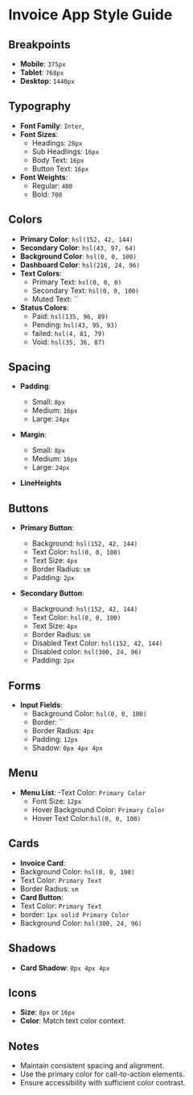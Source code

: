 # Invoice App Style Guide

## Breakpoints
- **Mobile**: `375px`
- **Tablet**: `768px`
- **Desktop**: `1440px` 

## Typography
- **Font Family**: `Inter`, 
- **Font Sizes**:
    - Headings: `28px`
    - Sub Headlings: `16px`
    - Body Text: `16px`
    - Button Text: `16px`
- **Font Weights**:
    - Regular: `400`
    - Bold: `700`

## Colors
- **Primary Color**: `hsl(152, 42, 144)`
- **Secondary Color**: `hsl(43, 97, 64)`
- **Background Color**: `hsl(0, 0, 100)`
- **Dashboard Color**: `hsl(216, 24, 96)`
- **Text Colors**:
    - Primary Text: `hsl(0, 0, 0)`
    - Secondary Text: `hsl(0, 0, 100)`
    - Muted Text: ``
- **Status Colors**:
    - Paid: `hsl(135, 96, 89)`
    - Pending: `hsl(43, 95, 93)`
    - failed: `hsl(4, 81, 79)`
    - Void: `hsl(35, 36, 87)`

## Spacing
- **Padding**:
    - Small: `8px`
    - Medium: `16px`
    - Large: `24px`
- **Margin**:
    - Small: `8px`
    - Medium: `16px`
    - Large: `24px`

- **LineHeights**


## Buttons
- **Primary Button**:
    - Background: `hsl(152, 42, 144)`
    - Text Color: `hsl(0, 0, 100)`
    - Text Size: `4px`
    - Border Radius: `sm`
    - Padding: `2px`
   
    
- **Secondary Button**:
    - Background: `hsl(152, 42, 144)`
    - Text Color: `hsl(0, 0, 100)`
    - Text Size: `4px`
    - Border Radius: `sm`
    - Disabled Text Color: `hsl(152, 42, 144)` 
    - Disabled color: `hsl(300, 24, 96)`
    - Padding: `2px`

## Forms
- **Input Fields**:
    - Background Color: `hsl(0, 0, 100)`
    - Border: ``
    - Border Radius: `4px`
    - Padding: `12px`
    - Shadow: `0px 4px 4px` 

## Menu 
- **Menu List**:
    -Text Color: `Primary Color`
    - Font Size: `12px`
    - Hover Background Color: `Primary Color`
    - Hover Text Color:`hsl(0, 0, 100)`
    

## Cards
- **Invoice Card**:
- Background Color: `hsl(0, 0, 100)`
- Text Color: `Primary Text`
- Border Radius: `sm`
- **Card Button**:
- Text Color: `Primary Text`
- border: `1px solid Primary Color`
- Background Color: `hsl(300, 24, 96)`


## Shadows
- **Card Shadow**: `0px 4px 4px `

## Icons
- **Size**: `8px` or `16px`
- **Color**: Match text color context.



## Notes
- Maintain consistent spacing and alignment.
- Use the primary color for call-to-action elements.
- Ensure accessibility with sufficient color contrast.
